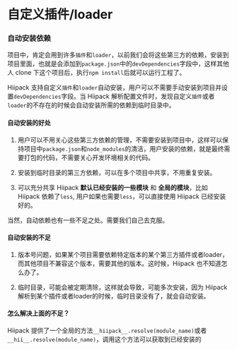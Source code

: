 # 自定义插件\/loader

### 自动安装依赖

项目中，肯定会用到许多`插件`和`loader`，以前我们会将这些第三方的依赖，安装到项目里面，也就是会添加到`package.json`中的`devDependencies`字段中，这样其他人 clone 下这个项目后，执行`npm install`后就可以运行工程了。

Hiipack 支持自定义`插件`和`loader`自动安装，用户可以不需要手动安装到项目并设置`devDependencies`字段。当 Hiipack 解析配置文件时，发现自定义`插件`或者`loader`的不存在的时候会自动安装所需的依赖到临时目录中。

#### 自动安装的好处

1. 用户可以不用关心这些第三方依赖的管理，不需要安装到项目中，这样可以保持项目中`package.json`和`node_modules`的清洁，用户安装的依赖，就是最终需要打包的代码，不需要关心开发环境相关的代码。

2. 安装到临时目录的第三方依赖，可以在多个项目中共享，不用重复安装。

3. 可以充分共享 Hiipack **默认已经安装的一些模块** 和 **全局的模块**，比如 Hiipack 依赖了`less`, 用户如果也需要`less`，可以直接使用 Hiipack 已经安装好的。


当然，自动依赖也有一些不足之处。需要我们自己去克服。

#### 自动安装的不足

1. 版本号问题，如果某个项目需要依赖特定版本的某个第三方插件或者loader，而其他项目不兼容这个版本，需要其他的版本。这时候，Hiipack 也不知道怎么办了。

1. 临时目录，可能会被定期清除，这样就会导致，可能多次安装，因为 Hiipack 解析到某个插件或者loader的时候，临时目录没有了，就会自动安装。


#### 怎么解决上面的不足？

Hiipack 提供了一个全局的方法`__hiipack__.resolve(module_name)`或者`__hii__.resolve(module_name)`，调用这个方法可以获取到已经安装的



